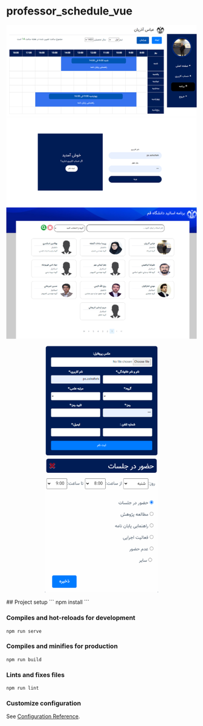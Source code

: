 # professor_schedule_vue
![dashboardPage](dashboard.png)
![login](login.png)
![homePage](homepage.png)


<p align="center">
  <img src="register.png" alt="register" width="300"/>
  <img src="modal.png" alt="modal" width="300"/>
</p>
## Project setup
```
npm install
```

### Compiles and hot-reloads for development
```
npm run serve
```

### Compiles and minifies for production
```
npm run build
```

### Lints and fixes files
```
npm run lint
```

### Customize configuration
See [Configuration Reference](https://cli.vuejs.org/config/).
